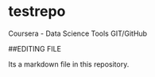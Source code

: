 # testrepo
Coursera - Data Science Tools GIT/GitHub

##EDITING FILE

Its a markdown file in this repository.
